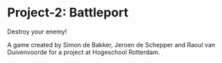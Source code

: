 # Project-2: Battleport
Destroy your enemy!

A game created by Simon de Bakker, Jeroen de Schepper and Raoul van Duivenvoorde for a project at Hogeschool Rotterdam.
